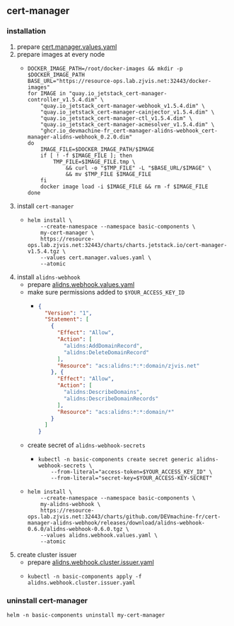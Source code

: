 ## cert-manager

### installation
1. prepare [cert.manager.values.yaml](resources/cert.manager.values.yaml.md)
2. prepare images at every node
    * ```shell
      DOCKER_IMAGE_PATH=/root/docker-images && mkdir -p $DOCKER_IMAGE_PATH
      BASE_URL="https://resource-ops.lab.zjvis.net:32443/docker-images"
      for IMAGE in "quay.io_jetstack_cert-manager-controller_v1.5.4.dim" \
          "quay.io_jetstack_cert-manager-webhook_v1.5.4.dim" \
          "quay.io_jetstack_cert-manager-cainjector_v1.5.4.dim" \
          "quay.io_jetstack_cert-manager-ctl_v1.5.4.dim" \
          "quay.io_jetstack_cert-manager-acmesolver_v1.5.4.dim" \
          "ghcr.io_devmachine-fr_cert-manager-alidns-webhook_cert-manager-alidns-webhook_0.2.0.dim"
      do
          IMAGE_FILE=$DOCKER_IMAGE_PATH/$IMAGE
          if [ ! -f $IMAGE_FILE ]; then
              TMP_FILE=$IMAGE_FILE.tmp \
                  && curl -o "$TMP_FILE" -L "$BASE_URL/$IMAGE" \
                  && mv $TMP_FILE $IMAGE_FILE 
          fi
          docker image load -i $IMAGE_FILE && rm -f $IMAGE_FILE
      done
      ```
3. install `cert-manager`
    * ```shell
      helm install \
          --create-namespace --namespace basic-components \
          my-cert-manager \
          https://resource-ops.lab.zjvis.net:32443/charts/charts.jetstack.io/cert-manager-v1.5.4.tgz \
          --values cert.manager.values.yaml \
          --atomic
      ```
4. install `alidns-webhook`
    * prepare [alidns.webhook.values.yaml](resources/alidns.webhook.values.yaml.md)
    * make sure permissions added to `$YOUR_ACCESS_KEY_ID`
        + ```json
          {
            "Version": "1",
            "Statement": [
              {
                "Effect": "Allow",
                "Action": [
                  "alidns:AddDomainRecord",
                  "alidns:DeleteDomainRecord"
                ],
                "Resource": "acs:alidns:*:*:domain/zjvis.net"
              }, {
                "Effect": "Allow",
                "Action": [
                  "alidns:DescribeDomains",
                  "alidns:DescribeDomainRecords"
                ],
                "Resource": "acs:alidns:*:*:domain/*"
              }
            ]
          }
          ```
    * create secret of `alidns-webhook-secrets`
        + ```shell
          kubectl -n basic-components create secret generic alidns-webhook-secrets \
              --from-literal="access-token=$YOUR_ACCESS_KEY_ID" \
              --from-literal="secret-key=$YOUR_ACCESS-KEY-SECRET"
          ```
    * ```shell
      helm install \
          --create-namespace --namespace basic-components \
          my-alidns-webhook \
          https://resource-ops.lab.zjvis.net:32443/charts/github.com/DEVmachine-fr/cert-manager-alidns-webhook/releases/download/alidns-webhook-0.6.0/alidns-webhook-0.6.0.tgz \
          --values alidns.webhook.values.yaml \
          --atomic
      ```
5. create cluster issuer
    * prepare [alidns.webhook.cluster.issuer.yaml](resources/alidns.webhook.cluster.issuer.yaml.md)
    * ```shell
      kubectl -n basic-components apply -f alidns.webhook.cluster.issuer.yaml
      ```
      
### uninstall cert-manager
   ```   
   helm -n basic-components uninstall my-cert-manager